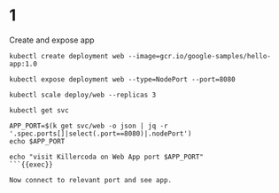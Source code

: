 # 1

Create and expose app
```
kubectl create deployment web --image=gcr.io/google-samples/hello-app:1.0

kubectl expose deployment web --type=NodePort --port=8080

kubectl scale deploy/web --replicas 3

kubectl get svc

APP_PORT=$(k get svc/web -o json | jq -r '.spec.ports[]|select(.port==8080)|.nodePort')
echo $APP_PORT

echo "visit Killercoda on Web App port $APP_PORT"
```{{exec}} 

Now connect to relevant port and see app.
